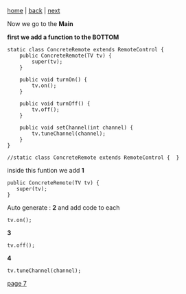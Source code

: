 [home](./page01.md) | [back](./page05.md) | [next](./page07.md)

Now we go to the **Main**

**first we add a function to the BOTTOM**

```
static class ConcreteRemote extends RemoteControl {
    public ConcreteRemote(TV tv) {
        super(tv);
    }

    public void turnOn() {
        tv.on();
    }

    public void turnOff() {
        tv.off();
    }

    public void setChannel(int channel) {
        tv.tuneChannel(channel);
    }
}

//static class ConcreteRemote extends RemoteControl {  }
```
inside this funtion we add
**1**
```
public ConcreteRemote(TV tv) {
   super(tv);
}
```
 Auto generate : **2** and add code to each
```
tv.on();
```

**3**
```
tv.off();
```

**4**
```
tv.tuneChannel(channel);
```

[page 7](./page07.md)
